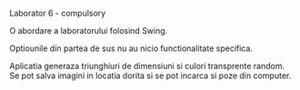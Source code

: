 Laborator 6 - compulsory

O abordare a laboratorului folosind Swing. 

Optiounile din partea de sus nu au nicio functionalitate specifica. 

Aplicatia generaza triunghiuri de dimensiuni si culori transprente random. Se pot salva imagini in locatia dorita si se pot incarca si poze din computer.
